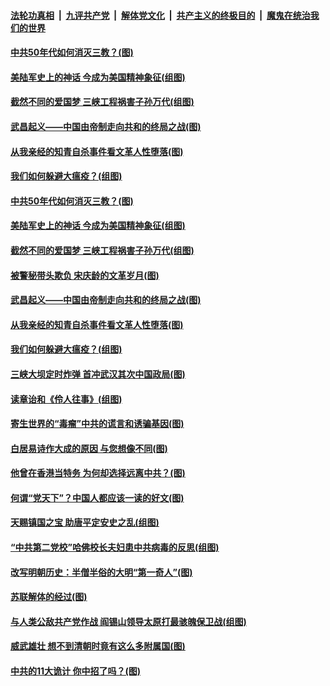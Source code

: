 ####  [法轮功真相](../../../../basic/blob/master/README.md?t=03302302) &nbsp;|&nbsp; [九评共产党](../../../../9ping.md/blob/master/README.md?t=03302302) &nbsp;|&nbsp; [解体党文化](../../../../jtdwh.md/blob/master/README.md?t=03302302)  &nbsp;|&nbsp; [共产主义的终极目的](../../../../gczydzjmd.md/blob/master/README.md?t=03302302) &nbsp;|&nbsp; [魔鬼在统治我们的世界](../../../../mgztzwmdsj.md/blob/master/README.md?t=03302302) 

#### [中共50年代如何消灭三教？(图)](../pages/p6/927595.md?t=03302302) 

#### [美陆军史上的神话 今成为美国精神象征(组图)](../pages/p6/919613.md?t=03302302) 

#### [截然不同的爱国梦 三峡工程祸害子孙万代(组图)](../pages/p6/927244.md?t=03302302) 

#### [武昌起义——中国由帝制走向共和的终局之战(图)](../pages/p6/927406.md?t=03302302) 

#### [从我亲经的知青自杀事件看文革人性堕落(图)](../pages/p6/927505.md?t=03302302) 

#### [我们如何躲避大瘟疫？(组图)](../pages/p6/927748.md?t=03302302) 

#### [中共50年代如何消灭三教？(图)](../pages/p6/927595.md?t=03302302) 

#### [美陆军史上的神话 今成为美国精神象征(组图)](../pages/p6/919613.md?t=03302302) 

#### [截然不同的爱国梦 三峡工程祸害子孙万代(组图)](../pages/p6/927244.md?t=03302302) 

#### [被警秘带头欺负 宋庆龄的文革岁月(图)](../pages/p6/927325.md?t=03302302) 

#### [武昌起义——中国由帝制走向共和的终局之战(图)](../pages/p6/927406.md?t=03302302) 

#### [从我亲经的知青自杀事件看文革人性堕落(图)](../pages/p6/927505.md?t=03302302) 

#### [我们如何躲避大瘟疫？(组图)](../pages/p6/927748.md?t=03302302) 

#### [三峡大坝定时炸弹 首冲武汉其次中国政局(图)](../pages/p6/927243.md?t=03302302) 

#### [读章诒和《伶人往事》(组图)](../pages/p6/927074.md?t=03302302) 

#### [寄生世界的“毒瘤”中共的谎言和诱骗基因(图)](../pages/p6/927034.md?t=03302302) 

#### [白居易诗作大成的原因 与您想像不同(图)](../pages/p6/927315.md?t=03302302) 

#### [他曾在香港当特务 为何却选择远离中共？(图)](../pages/p6/927267.md?t=03302302) 

#### [何谓“党天下”？中国人都应该一读的好文(图)](../pages/p6/927041.md?t=03302302) 

#### [天赐镇国之宝 助唐平定安史之乱(组图)](../pages/p6/927076.md?t=03302302) 

#### [“中共第二党校”哈佛校长夫妇患中共病毒的反思(组图)](../pages/p6/927475.md?t=03302302) 

#### [改写明朝历史：半僧半俗的大明“第一奇人”(图)](../pages/p6/926307.md?t=03302302) 

#### [苏联解体的经过(图)](../pages/p6/927201.md?t=03302302) 

#### [与人类公敌共产党作战 阎锡山领导太原打最骇魄保卫战(组图)](../pages/p6/926797.md?t=03302302) 

#### [威武雄壮 想不到清朝时竟有这么多附属国(图)](../pages/p6/927011.md?t=03302302) 

#### [中共的11大诡计 你中招了吗？(图)](../pages/p6/927038.md?t=03302302) 

